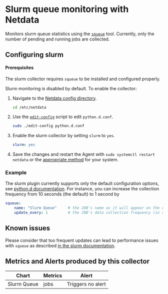 <!--
title: "Slurm queue monitoring with Netdata"
custom_edit_url: https://github.com/netdata/netdata/edit/master/collectors/python.d.plugin/slurm/README.md
sidebar_label: "Slurm Queue"
-->

# Slurm queue monitoring with Netdata

Monitors slurm queue statistics using the [`squeue`](https://slurm.schedmd.com/squeue.html) tool. Currently, only the number of pending and running jobs are collected.


## Configuring slurm

#### Prerequisites
The slurm collector requires `squeue` to be installed and configured properly.

Slurm monitoring is disabled by default. To enable the collector:  
1. Navigate to the [Netdata config directory](https://learn.netdata.cloud/docs/configure/nodes#the-netdata-config-directory).
   ```bash
   cd /etc/netdata
   ```
2. Use the [`edit-config`](https://learn.netdata.cloud/docs/configure/nodes#use-edit-config-to-edit-configuration-files) script to edit `python.d.conf`.
   ```bash
   sudo ./edit-config python.d.conf
   ```
3. Enable the slurm collector by setting `slurm` to `yes`. 

   ```yaml
   slurm: yes
   ```
   
 4. Save the changes and restart the Agent with `sudo systemctl restart netdata` or the [appropriate method](https://learn.netdata.cloud/docs/configure/start-stop-restart) for your system.

### Example

The slurm plugin currently supports only the default configuration options, see [python.d documentation](https://learn.netdata.cloud/docs/agent/collectors/python.d.plugin).
For instance, you can increase the collection frequency from 10 seconds (the default) to 1 second by

```yaml
squeue:
    name: "Slurm Queue"     # the JOB's name as it will appear on the dashboard
    update_every: 1         # the JOB's data collection frequency (in seconds)
```

## Known issues
Please consider that too frequent updates can lead to performance issues with `squeue` as described [in the slurm documentation](https://slurm.schedmd.com/squeue.html#SECTION_PERFORMANCE).

## Metrics and Alerts produced by this collector

| Chart      | Metrics     | Alert                    |
| ---------- | ----------- | ------------------------ |
| Slurm Queue | jobs | Triggers no alert |
